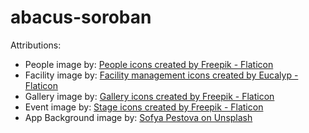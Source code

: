 # abacus-soroban

Attributions:
- People image by: <a href="https://www.flaticon.com/free-icons/people" title="people icons">People icons created by Freepik - Flaticon</a>
- Facility image by: <a href="https://www.flaticon.com/free-icons/facility-management" title="facility management icons">Facility management icons created by Eucalyp - Flaticon</a>
- Gallery image by: <a href="https://www.flaticon.com/free-icons/gallery" title="gallery icons">Gallery icons created by Freepik - Flaticon</a>
- Event image by: <a href="https://www.flaticon.com/free-icons/stage" title="stage icons">Stage icons created by Freepik - Flaticon</a>
- App Background image by: [Sofya Pestova on Unsplash](https://unsplash.com/photos/strong-waves-of-body-of-water-kyXTDh5BWNU)
